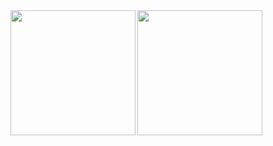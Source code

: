 <a href="https://github.com/anuraghazra/github-readme-stats">
  <img height="200" align="left" src="https://github-readme-stats.vercel.app/api?username=rtakasuke&count_private=true&show_icons=true&theme=vue" />
</a>
<a href="https://github.com/anuraghazra/github-readme-stats">
  <img height="200" align="left" src="https://github-readme-stats.vercel.app/api/top-langs/?username=rtakasuke&theme=vue" />
</a>
